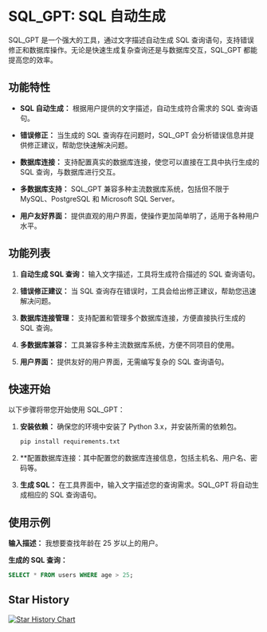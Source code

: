 
# SQL_GPT: SQL 自动生成

SQL_GPT 是一个强大的工具，通过文字描述自动生成 SQL 查询语句，支持错误修正和数据库操作。无论是快速生成复杂查询还是与数据库交互，SQL_GPT 都能提高您的效率。

## 功能特性

- **SQL 自动生成：** 根据用户提供的文字描述，自动生成符合需求的 SQL 查询语句。

- **错误修正：** 当生成的 SQL 查询存在问题时，SQL_GPT 会分析错误信息并提供修正建议，帮助您快速解决问题。

- **数据库连接：** 支持配置真实的数据库连接，使您可以直接在工具中执行生成的 SQL 查询，与数据库进行交互。

- **多数据库支持：** SQL_GPT 兼容多种主流数据库系统，包括但不限于 MySQL、PostgreSQL 和 Microsoft SQL Server。

- **用户友好界面：** 提供直观的用户界面，使操作更加简单明了，适用于各种用户水平。

## 功能列表

1. **自动生成 SQL 查询：** 输入文字描述，工具将生成符合描述的 SQL 查询语句。

2. **错误修正建议：** 当 SQL 查询存在错误时，工具会给出修正建议，帮助您迅速解决问题。

3. **数据库连接管理：** 支持配置和管理多个数据库连接，方便直接执行生成的 SQL 查询。

4. **多数据库兼容：** 工具兼容多种主流数据库系统，方便不同项目的使用。

5. **用户界面：** 提供友好的用户界面，无需编写复杂的 SQL 查询语句。

## 快速开始

以下步骤将带您开始使用 SQL_GPT：

1. **安装依赖：** 确保您的环境中安装了 Python 3.x，并安装所需的依赖包。

    ```bash
    pip install requirements.txt
    ```

2. **配置数据库连接：其中配置您的数据库连接信息，包括主机名、用户名、密码等。

3. **生成 SQL：** 在工具界面中，输入文字描述您的查询需求。SQL_GPT 将自动生成相应的 SQL 查询语句。


## 使用示例

**输入描述：** 我想要查找年龄在 25 岁以上的用户。

**生成的 SQL 查询：**
```sql
SELECT * FROM users WHERE age > 25;
```

## Star History

[![Star History Chart](https://api.star-history.com/svg?repos=CL-lau/SQL-GPT&type=Date)](https://star-history.com/#CL-lau/SQL-GPT&Date)